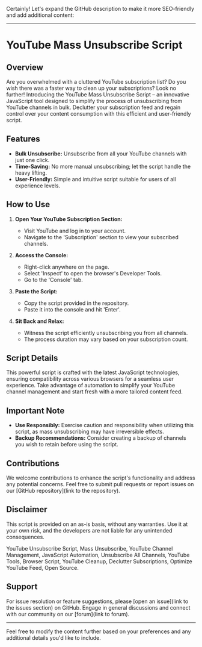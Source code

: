 Certainly! Let's expand the GitHub description to make it more SEO-friendly and add additional content:

---

# YouTube Mass Unsubscribe Script

## Overview

Are you overwhelmed with a cluttered YouTube subscription list? Do you wish there was a faster way to clean up your subscriptions? Look no further! Introducing the YouTube Mass Unsubscribe Script – an innovative JavaScript tool designed to simplify the process of unsubscribing from YouTube channels in bulk. Declutter your subscription feed and regain control over your content consumption with this efficient and user-friendly script.

## Features

- **Bulk Unsubscribe:** Unsubscribe from all your YouTube channels with just one click.
- **Time-Saving:** No more manual unsubscribing; let the script handle the heavy lifting.
- **User-Friendly:** Simple and intuitive script suitable for users of all experience levels.

## How to Use

1. **Open Your YouTube Subscription Section:**
   - Visit YouTube and log in to your account.
   - Navigate to the 'Subscription' section to view your subscribed channels.

2. **Access the Console:**
   - Right-click anywhere on the page.
   - Select 'Inspect' to open the browser's Developer Tools.
   - Go to the 'Console' tab.

3. **Paste the Script:**
   - Copy the script provided in the repository.
   - Paste it into the console and hit 'Enter'.

4. **Sit Back and Relax:**
   - Witness the script efficiently unsubscribing you from all channels.
   - The process duration may vary based on your subscription count.

## Script Details

This powerful script is crafted with the latest JavaScript technologies, ensuring compatibility across various browsers for a seamless user experience. Take advantage of automation to simplify your YouTube channel management and start fresh with a more tailored content feed.

## Important Note

- **Use Responsibly:** Exercise caution and responsibility when utilizing this script, as mass unsubscribing may have irreversible effects.
- **Backup Recommendations:** Consider creating a backup of channels you wish to retain before using the script.

## Contributions

We welcome contributions to enhance the script's functionality and address any potential concerns. Feel free to submit pull requests or report issues on our [GitHub repository](link to the repository).

## Disclaimer

This script is provided on an as-is basis, without any warranties. Use it at your own risk, and the developers are not liable for any unintended consequences.



YouTube Unsubscribe Script, Mass Unsubscribe, YouTube Channel Management, JavaScript Automation, Unsubscribe All Channels, YouTube Tools, Browser Script, YouTube Cleanup, Declutter Subscriptions, Optimize YouTube Feed, Open Source.

## Support

For issue resolution or feature suggestions, please [open an issue](link to the issues section) on GitHub. Engage in general discussions and connect with our community on our [forum](link to forum).

---

Feel free to modify the content further based on your preferences and any additional details you'd like to include.